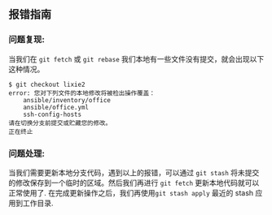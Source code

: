 ## **报错指南**

### **问题复现:**

当我们在 `git fetch` 或 `git rebase` 我们本地有一些文件没有提交，就会出现以下这种情况。
```
$ git checkout lixie2
error: 您对下列文件的本地修改将被检出操作覆盖：
	ansible/inventory/office
	ansible/office.yml
	ssh-config-hosts
请在切换分支前提交或贮藏您的修改。
正在终止
```

### **问题处理:**

当我们需要更新本地分支代码，遇到以上的报错，可以通过 `git stash` 将未提交的修改保存到一个临时的区域。然后我们再进行 `git fetch` 更新本地代码就可以正常使用了. 在完成更新操作之后，我们再使用`git stash apply` 最近的 stash 应用到工作目录.

